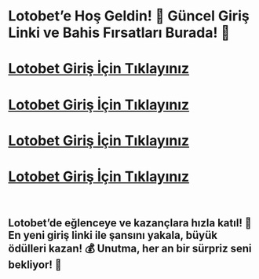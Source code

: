 # Lotobet’e Hoş Geldin! 🚀 Güncel Giriş Linki ve Bahis Fırsatları Burada! 🎉

# [Lotobet Giriş İçin Tıklayınız](https://winzhub.org)
# [Lotobet Giriş İçin Tıklayınız](https://winzhub.org)
# [Lotobet Giriş İçin Tıklayınız](https://winzhub.org)
# [Lotobet Giriş İçin Tıklayınız](https://winzhub.org)

<br>

## Lotobet’de eğlenceye ve kazançlara hızla katıl! 🎯 En yeni giriş linki ile şansını yakala, büyük ödülleri kazan! 💰 Unutma, her an bir sürpriz seni bekliyor! 🎁
